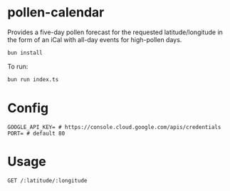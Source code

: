 # pollen-calendar

Provides a five-day pollen forecast for the requested latitude/longitude
in the form of an iCal with all-day events for high-pollen days.

```bash
bun install
```

To run:

```bash
bun run index.ts
```

# Config
```
GOOGLE_API_KEY= # https://console.cloud.google.com/apis/credentials
PORT= # default 80
```

# Usage

`GET /:latitude/:longitude`